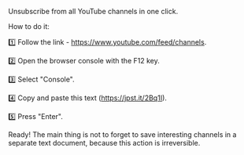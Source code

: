 Unsubscribe from all YouTube channels in one click.

How to do it:

1️⃣ Follow the link - https://www.youtube.com/feed/channels.

2️⃣ Open the browser console with the F12 key.

3️⃣ Select "Console".

4️⃣ Copy and paste this text (https://jpst.it/2Bq1I).

5️⃣ Press "Enter".

Ready! The main thing is not to forget to save interesting channels in a separate text document, because this action is irreversible.
